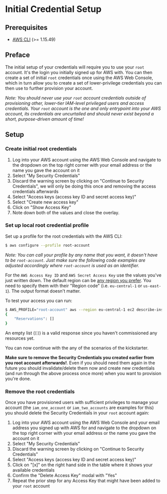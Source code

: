 # Initial Credential Setup

## Prerequisites

- [AWS CLI](https://aws.amazon.com/cli/) (>= 1.15.49)

## Preface

The initial setup of your credentials will require you to use your `root` account. It's the login you initially signed up for AWS with. You can then create a set of initial `root` credentials once using the AWS Web Console, which in turn allow you to create a set of lower-privilege credentials you can then use to further provision your account.

_Note: You should never use your `root` account credentials outside of provisioning other, lower-tier IAM-level privileged users and access credentials. Your `root` account is the one and only entrypoint into your AWS account, its credentials are uncurtailed and should never exist beyond a short, purpose-driven amount of time!_

## Setup

### Create initial root credentials

1. Log into your AWS account using the AWS Web Console and navigate to the dropdown on the top right corner with your email address or the name you gave the account on it
2. Select "My Security Credentials"
3. Discard the warning screen by clicking on "Continue to Security Credentials", we will only be doing this once and removing the access credentials afterwards
4. Select "Access keys (access key ID and secret access key)"
5. Select "Create new access key"
6. Click on "Show Access Key"
7. Note down both of the values and close the overlay.

### Set up local root credential profile

Set up a profile for the root credentials with the AWS CLI:

```sh
$ aws configure --profile root-account
```

_Note: You can call your profile by any name that you want, it doesn't have to be `root-account`. Just make sure the following code examples are adjusted accordingly where `root-account` is used as an identifier._

For the `AWS Access Key ID` and `AWS Secret Access Key` use the values you've just written down. The default region can be [any region you prefer](https://github.com/jsonmaur/aws-regions). You need to specify them with their "Region code" (i.e. `eu-central-1` or `us-east-1`). The output format doesn't matter.

To test your access you can run:

```sh
$ AWS_PROFILE="root-account" aws --region eu-central-1 ec2 describe-instances
{
    "Reservations": []
}
```

An empty list (`[]`) is a valid response since you haven't commissioned any resources yet.

You can now continue with the any of the scenarios of the kickstarter.

**Make sure to remove the Security Credentials you created earlier from you root account afterwards!**. Even if you should need them again in the future you should invalidate/delete them now and create new credentials (and run through the above process once more) when you want to provision you're done.

### Remove the root credentials

Once you have provisioned users with sufficient privileges to manage your account (the `iam_one_account` or `iam_two_accounts` are examples for this) you should delete the Security Credentials in your `root` account again:

1. Log into your AWS account using the AWS Web Console and your email address you signed up with AWS for and navigate to the dropdown on the top right corner with your email address or the name you gave the account on it
2. Select "My Security Credentials"
3. Discard the warning screen by clicking on "Continue to Security Credentials"
4. Select "Access keys (access key ID and secret access key)"
5. Click on "[x]" on the right hand side in the table where it shows your available credentials
6. Confirm the "Delete Access Key" modal with "Yes"
7. Repeat the prior step for any Access Key that might have been added to your `root` account
